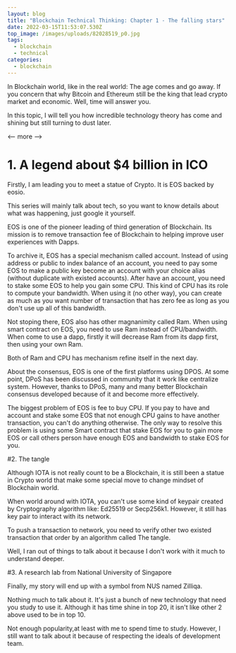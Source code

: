 ```yaml
---
layout: blog
title: "Blockchain Technical Thinking: Chapter 1 - The falling stars"
date: 2022-03-15T11:53:07.530Z
top_image: /images/uploads/82028519_p0.jpg
tags:
  - blockchain
  - technical
categories:
  - blockchain
---
```

In Blockchain world, like in the real world: The age comes and go away. If you concern that why Bitcoin and Ethereum still be the king that lead crypto market and economic. Well, time will answer you.

In this topic, I will tell you how incredible technology theory has come and shining but still turning to dust later.

<-- more -->

# 1. A legend about $4 billion in ICO

Firstly, I am leading you to meet a statue of Crypto. It is EOS backed by eosio.

This series will mainly talk about tech, so you want to know details about what was happening, just google it yourself.

EOS is one of the pioneer leading of third generation of Blockchain. Its mission is to remove transaction fee of Blockchain to helping improve user experiences with Dapps.

To archive it, EOS has a special mechanism called account. Instead of using address or public to index balance of an account, you need to pay some EOS to make a public key become an account with your choice alias (without duplicate with existed accounts). After have an account, you need to stake some EOS to help you gain some CPU. This kind of CPU has its role to compute your bandwidth. When using it (no other way), you can create as much as you want number of transaction that has zero fee as long as you don't use up all of this bandwidth.

Not stoping there, EOS also has other magnanimity called Ram. When using smart contract on EOS, you need to use Ram instead of CPU/bandwidth. When come to use a dapp, firstly it will decrease Ram from its dapp first, then using your own Ram.

Both of Ram and CPU has mechanism refine itself in the next day.

About the consensus, EOS is one of the first platforms using DPOS. At some point, DPoS has been discussed in community that it work like centralize system. However, thanks to DPoS, many and many better Blockchain consensus developed because of it and become more effectively.

The biggest problem of EOS is fee to buy CPU. If you pay to have and account and stake some EOS that not enough CPU gains to have another transaction, you can't do anything otherwise. The only way to resolve this problem is using some Smart contract that stake EOS for you to gain more EOS or call others person have enough EOS and bandwidth to stake EOS for you.

#2. The tangle

Although IOTA is not really count to be a Blockchain, it is still been a statue in Crypto world that make some special move to change mindset of Blockchain world.

When world around with IOTA, you can't use some kind of keypair created by Cryptography algorithm like: Ed25519 or Secp256k1. However, it still has key pair to interact with its network.

To push a transaction to network, you need to verify other two existed transaction that order by an algorithm called The tangle.

Well, I ran out of things to talk about it because I don't work with it much to understand deeper.


#3. A research lab from National University of Singapore

Finally, my story will end up with a symbol from NUS named Zilliqa.

Nothing much to talk about it. It's just a bunch of new technology that need you study to use it. Although it has time shine in top 20, it isn't like other 2 above used to be in top 10.

Not enough popularity,at least with me to spend time to study. However, I still want to talk about it because of respecting the ideals of development team.


